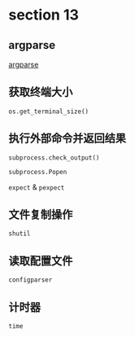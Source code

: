 # section 13

## argparse

[argparse](https://docs.python.org/3/howto/argparse.html)

## 获取终端大小

`os.get_terminal_size()`

## 执行外部命令并返回结果

`subprocess.check_output()`

`subprocess.Popen`

`expect` & `pexpect`

## 文件复制操作

`shutil`

## 读取配置文件

`configparser`

## 计时器

`time`
